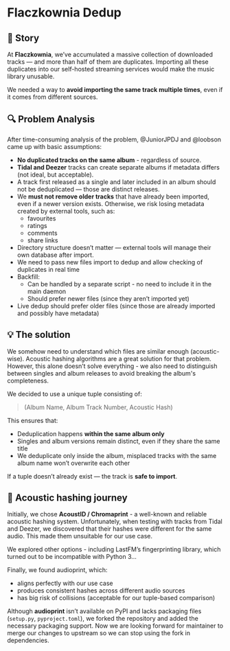 # Flaczkownia Dedup

## 📖 Story

At **Flaczkownia**, we’ve accumulated a massive collection of downloaded tracks — and more than half of them are duplicates.
Importing all these duplicates into our self-hosted streaming services would make the music library unusable.

We needed a way to **avoid importing the same track multiple times**, even if it comes from different sources.


## 🔍 Problem Analysis

After time-consuming analysis of the problem, @JuniorJPDJ and @loobson came up with basic assumptions:
- **No duplicated tracks on the same album** - regardless of source.
- **Tidal and Deezer** tracks can create separate albums if metadata differs (not ideal, but acceptable).
- A track first released as a single and later included in an album should not be deduplicated — those are distinct releases.
- We **must not remove older tracks** that have already been imported, even if a newer version exists. Otherwise, we risk losing metadata created by external tools, such as:
  - favourites
  - ratings
  - comments
  - share links
- Directory structure doesn’t matter — external tools will manage their own database after import.
- We need to pass new files import to dedup and allow checking of duplicates in real time
- Backfill:
  - Can be handled by a separate script - no need to include it in the main daemon
  - Should prefer newer files (since they aren’t imported yet)
- Live dedup should prefer older files (since those are already imported and possibly have metadata)


## 💡 The solution

We somehow need to understand which files are similar enough (acoustic-wise). Acoustic hashing algorithms are a great solution for that problem.
However, this alone doesn’t solve everything - we also need to distinguish between singles and album releases to avoid breaking the album's completeness.

We decided to use a unique tuple consisting of:
> (Album Name, Album Track Number, Acoustic Hash)

This ensures that:
- Deduplication happens **within the same album only**
- Singles and album versions remain distinct, even if they share the same title
- We deduplicate only inside the album, misplaced tracks with the same album name won’t overwrite each other

If a tuple doesn’t already exist — the track is **safe to import**.

## 🧠 Acoustic hashing journey

Initially, we chose **AcoustID / Chromaprint** - a well-known and reliable acoustic hashing system. Unfortunately, when testing with tracks from Tidal and Deezer, we discovered that their hashes were different for the same audio. This made them unsuitable for our use case.

We explored other options - including LastFM’s fingerprinting library, which turned out to be incompatible with Python 3...

Finally, we found audioprint, which:
- aligns perfectly with our use case
- produces consistent hashes across different audio sources
- has big risk of collisions (acceptable for our tuple-based comparison)

Although **audioprint** isn’t available on PyPI and lacks packaging files (`setup.py`, `pyproject.toml`), we forked the repository and added the necessary packaging support.
Now we are looking forward for maintainer to merge our changes to upstream so we can stop using the fork in dependencies.